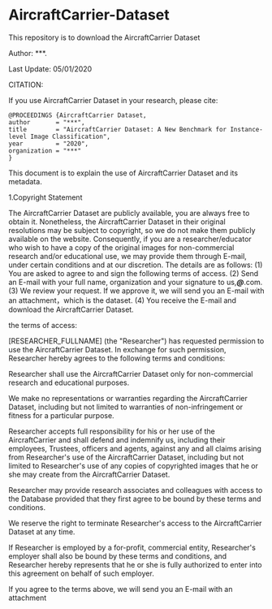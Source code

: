 # AircraftCarrier-Dataset

This repository is to download the AircraftCarrier Dataset

Author: ***.

Last Update: 05/01/2020

CITATION:

If you use AircraftCarrier Dataset in your research, please cite:

	@PROCEEDINGS {AircraftCarrier Dataset,
	author       = "***",
	title        = "AircraftCarrier Dataset: A New Benchmark for Instance-level Image Classification",
	year         = "2020",
	organization = "***"
	}
	
This document is to explain the use of AircraftCarrier Dataset and its metadata.

1.Copyright Statement

  The AircraftCarrier Dataset are publicly available, you are always free to obtain it. Nonetheless, the AircraftCarrier Dataset in their original resolutions may be subject to copyright, so we do not make them publicly available on the website.
Consequently, if you are a researcher/educator who wish to have a copy of the original images for non-commercial research and/or educational use, we may provide them through E-mail, under certain conditions and at our discretion. The details are as follows:
 (1) You are asked to agree to and sign the following terms of access.
 (2) Send an E-mail with your full name, organization and your signature to us,***@***.com.
 (3) We review your request. If we approve it, we will send you an E-mail with an attachment，which is the dataset.
 (4) You receive the E-mail and download the AircraftCarrier Dataset.

the terms of access:

  [RESEARCHER_FULLNAME] (the "Researcher") has requested permission to use the AircraftCarrier Dataset. In exchange for such permission, Researcher hereby agrees to the following terms and conditions:
  
  Researcher shall use the AircraftCarrier Dataset only for non-commercial research and educational purposes.
  
  We make no representations or warranties regarding the AircraftCarrier Dataset, including but not limited to warranties of non-infringement or fitness for a particular purpose.
  
  Researcher accepts full responsibility for his or her use of the AircraftCarrier and shall defend and indemnify us, including their employees, Trustees, officers and agents, against any and all claims arising from Researcher's use of the AircraftCarrier Dataset, including but not limited to Researcher's use of any copies of copyrighted images that he or she may create from the AircraftCarrier Dataset.
  
  Researcher may provide research associates and colleagues with access to the Database provided that they first agree to be bound by these terms and conditions.
  
  We reserve the right to terminate Researcher's access to the AircraftCarrier Dataset at any time.
  
  If Researcher is employed by a for-profit, commercial entity, Researcher's employer shall also be bound by these terms and conditions, and Researcher hereby represents that he or she is fully authorized to enter into this agreement on behalf of such employer.
  
  If you agree to the terms above, we will send you an E-mail with an attachment
